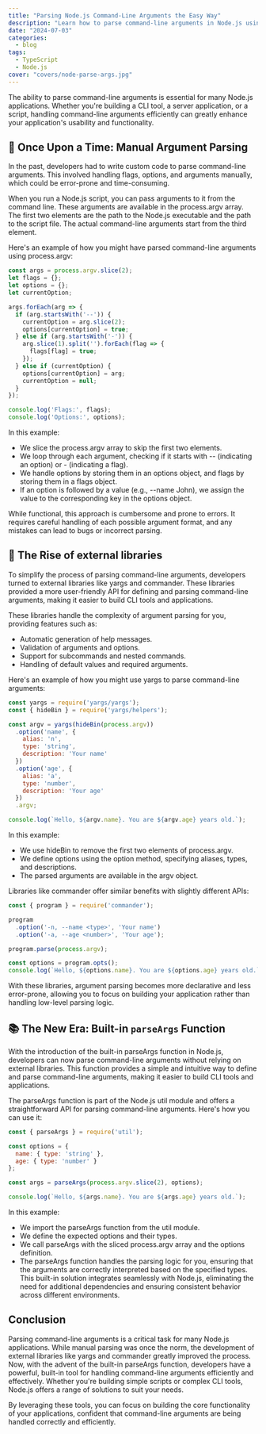 ```yaml
---
title: "Parsing Node.js Command-Line Arguments the Easy Way"
description: "Learn how to parse command-line arguments in Node.js using built-in `parseArgs` function"
date: "2024-07-03"
categories:
  - blog
tags:
  - TypeScript
  - Node.js
cover: "covers/node-parse-args.jpg"
---
```


The ability to parse command-line arguments is essential for many Node.js applications. Whether you're building a CLI tool, a server application, or a script, handling command-line arguments efficiently can greatly enhance your application's usability and functionality.

## 📜 Once Upon a Time: Manual Argument Parsing


In the past, developers had to write custom code to parse command-line arguments. This involved handling flags, options, and arguments manually, which could be error-prone and time-consuming.

When you run a Node.js script, you can pass arguments to it from the command line. These arguments are available in the process.argv array. The first two elements are the path to the Node.js executable and the path to the script file. The actual command-line arguments start from the third element.

Here's an example of how you might have parsed command-line arguments using process.argv:

```js
const args = process.argv.slice(2);
let flags = {};
let options = {};
let currentOption;

args.forEach(arg => {
  if (arg.startsWith('--')) {
    currentOption = arg.slice(2);
    options[currentOption] = true;
  } else if (arg.startsWith('-')) {
    arg.slice(1).split('').forEach(flag => {
      flags[flag] = true;
    });
  } else if (currentOption) {
    options[currentOption] = arg;
    currentOption = null;
  }
});

console.log('Flags:', flags);
console.log('Options:', options);
```

In this example:
 - We slice the process.argv array to skip the first two elements.
 - We loop through each argument, checking if it starts with -- (indicating an option) or - (indicating a flag).
 - We handle options by storing them in an options object, and flags by storing them in a flags object.
 - If an option is followed by a value (e.g., --name John), we assign the value to the corresponding key in the options object.

While functional, this approach is cumbersome and prone to errors. It requires careful handling of each possible argument format, and any mistakes can lead to bugs or incorrect parsing.

## 📡 The Rise of external libraries

To simplify the process of parsing command-line arguments, developers turned to external libraries like yargs and commander. These libraries provided a more user-friendly API for defining and parsing command-line arguments, making it easier to build CLI tools and applications.

These libraries handle the complexity of argument parsing for you, providing features such as:

- Automatic generation of help messages.
- Validation of arguments and options.
- Support for subcommands and nested commands.
- Handling of default values and required arguments. 

Here's an example of how you might use yargs to parse command-line arguments:

```js
const yargs = require('yargs/yargs');
const { hideBin } = require('yargs/helpers');

const argv = yargs(hideBin(process.argv))
  .option('name', {
    alias: 'n',
    type: 'string',
    description: 'Your name'
  })
  .option('age', {
    alias: 'a',
    type: 'number',
    description: 'Your age'
  })
  .argv;

console.log(`Hello, ${argv.name}. You are ${argv.age} years old.`);
```

In this example:

- We use hideBin to remove the first two elements of process.argv.
- We define options using the option method, specifying aliases, types, and descriptions.
- The parsed arguments are available in the argv object.


Libraries like commander offer similar benefits with slightly different APIs:
```js
const { program } = require('commander');

program
  .option('-n, --name <type>', 'Your name')
  .option('-a, --age <number>', 'Your age');

program.parse(process.argv);

const options = program.opts();
console.log(`Hello, ${options.name}. You are ${options.age} years old.`);
```

With these libraries, argument parsing becomes more declarative and less error-prone, allowing you to focus on building your application rather than handling low-level parsing logic.

## 📚 The New Era: Built-in `parseArgs` Function

With the introduction of the built-in parseArgs function in Node.js, developers can now parse command-line arguments without relying on external libraries. This function provides a simple and intuitive way to define and parse command-line arguments, making it easier to build CLI tools and applications.

The parseArgs function is part of the Node.js util module and offers a straightforward API for parsing command-line arguments. Here's how you can use it:
    
```js
const { parseArgs } = require('util');

const options = {
  name: { type: 'string' },
  age: { type: 'number' }
};

const args = parseArgs(process.argv.slice(2), options);

console.log(`Hello, ${args.name}. You are ${args.age} years old.`);
```

In this example:
 - We import the parseArgs function from the util module.
 - We define the expected options and their types.
 - We call parseArgs with the sliced process.argv array and the options definition.
 - The parseArgs function handles the parsing logic for you, ensuring that the arguments are correctly interpreted based on the specified types. This built-in solution integrates seamlessly with Node.js, eliminating the need for additional dependencies and ensuring consistent behavior across different environments.

## Conclusion

Parsing command-line arguments is a critical task for many Node.js applications. While manual parsing was once the norm, the development of external libraries like yargs and commander greatly improved the process. Now, with the advent of the built-in parseArgs function, developers have a powerful, built-in tool for handling command-line arguments efficiently and effectively. Whether you're building simple scripts or complex CLI tools, Node.js offers a range of solutions to suit your needs.

By leveraging these tools, you can focus on building the core functionality of your applications, confident that command-line arguments are being handled correctly and efficiently.

